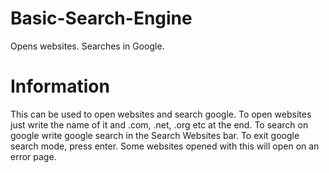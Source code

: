 # Basic-Search-Engine
Opens websites. Searches in Google.
# Information
This can be used to open websites and search google. To open websites just write the name of it and .com, .net, .org etc at the end. To search on google write google search in the Search Websites bar. To exit google search mode, press enter. Some websites opened with this will open on an error page.
